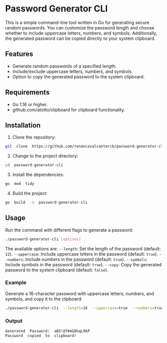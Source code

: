 
# Password Generator CLI

This is a simple command-line tool written in Go for generating secure random passwords. You can customize the password length and choose whether to include uppercase letters, numbers, and symbols. Additionally, the generated password can be copied directly to your system clipboard.

## Features

- Generate random passwords of a specified length.
- Include/exclude uppercase letters, numbers, and symbols.
- Option to copy the generated password to the system clipboard.

## Requirements

- Go 1.16 or higher.
- github.com/atotto/clipboard for clipboard functionality.

## Installation

1. Clone the repository:

```bash
git  clone  https://github.com/renancavalcantercb/password-generator-cli.git
```

  

2. Change to the project directory:

```bash
cd  password-generator-cli
```

  

3. Install the dependencies:

  

```bash
go  mod  tidy
```

  

4. Build the project:

```bash
go  build  -o  password-generator-cli
```

## Usage

Run the command with different flags to generate a password:

```bash
./password-generator-cli [options]
```

The available options are:
`--length`: Set the length of the password (default: `12`).
`--uppercase`: Include uppercase letters in the password (default: `true`).
`--numbers`: Include numbers in the password (default: `true`).
`--symbols`: Include symbols in the password (default: `true`).
`--copy`: Copy the generated password to the system clipboard (default: `false`).

### Example

Generate a 16-character password with uppercase letters, numbers, and symbols, and copy it to the clipboard:

```bash
./password-generator-cli  --length=16  --uppercase=true  --numbers=true  --symbols=true  --copy=true
```

### Output

```bash
Generated  Password:  aB3!@f#4G8%qL9kP
Password  copied  to  clipboard!
```
